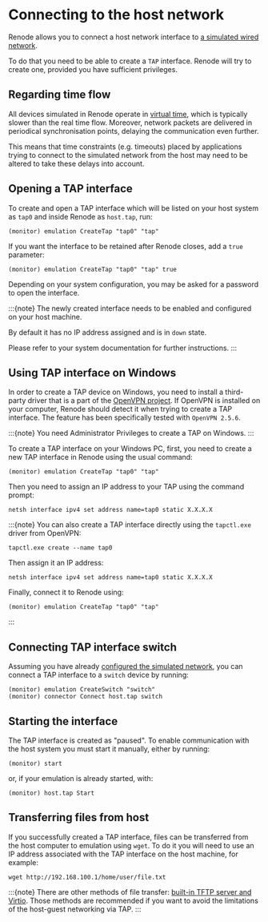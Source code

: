 # Connecting to the host network

Renode allows you to connect a host network interface to [a simulated wired network](./wired.md).

To do that you need to be able to create a `TAP` interface.
Renode will try to create one, provided you have sufficient privileges.

## Regarding time flow

All devices simulated in Renode operate in [virtual time](../advanced/time_framework.md), which is typically slower than the real time flow.
Moreover, network packets are delivered in periodical synchronisation points, delaying the communication even further.

This means that time constraints (e.g. timeouts) placed by applications trying to connect to the simulated network from the host may need to be altered to take these delays into account.

## Opening a TAP interface

To create and open a TAP interface which will be listed on your host system as `tap0` and inside Renode as `host.tap`, run:

```none
(monitor) emulation CreateTap "tap0" "tap"
```

If you want the interface to be retained after Renode closes, add a `true` parameter:

```none
(monitor) emulation CreateTap "tap0" "tap" true
```

Depending on your system configuration, you may be asked for a password to open the interface.

:::{note}
The newly created interface needs to be enabled and configured on your host machine.

By default it has no IP address assigned and is in `down` state.

Please refer to your system documentation for further instructions.
:::

## Using TAP interface on Windows

In order to create a TAP device on Windows, you need to install a third-party driver that is a part of the [OpenVPN project](https://openvpn.net/community-downloads/).
If OpenVPN is installed on your computer, Renode should detect it when trying to create a TAP interface.
The feature has been specifically tested with `OpenVPN 2.5.6`.

:::{note}
You need Administrator Privileges to create a TAP on Windows.
:::

To create a TAP interface on your Windows PC, first, you need to create a new TAP interface in Renode using the usual command:

```none
(monitor) emulation CreateTap "tap0" "tap"
```

Then you need to assign an IP address to your TAP using the command prompt:

```none
netsh interface ipv4 set address name=tap0 static X.X.X.X
```

:::{note}
You can also create a TAP interface directly using the `tapctl.exe` driver from OpenVPN:

```none
tapctl.exe create --name tap0
```

Then assign it an IP address:

```none
netsh interface ipv4 set address name=tap0 static X.X.X.X
```

Finally, connect it to Renode using:

```none
(monitor) emulation CreateTap "tap0" "tap"
```
:::

## Connecting TAP interface switch

Assuming you have already [configured the simulated network](./wired.md), you can connect a TAP interface to a `switch` device by running:

```
(monitor) emulation CreateSwitch "switch"
(monitor) connector Connect host.tap switch
```

## Starting the interface

The TAP interface is created as "paused".
To enable communication with the host system you must start it manually, either by running:

```none
(monitor) start
```

or, if your emulation is already started, with:

```none
(monitor) host.tap Start
```

## Transferring files from host

If you successfully created a TAP interface, files can be transferred from the host computer to emulation using `wget`.
To do it you will need to use an IP address associated with the TAP interface on the host machine, for example:

```none
wget http://192.168.100.1/home/user/file.txt
```

:::{note}
There are other methods of file transfer: [built-in TFTP server and Virtio](../host-integration/sharing-files.md).
Those methods are recommended if you want to avoid the limitations of the host-guest networking via TAP.
:::
